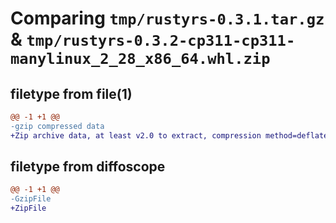 # Comparing `tmp/rustyrs-0.3.1.tar.gz` & `tmp/rustyrs-0.3.2-cp311-cp311-manylinux_2_28_x86_64.whl.zip`

## filetype from file(1)

```diff
@@ -1 +1 @@
-gzip compressed data
+Zip archive data, at least v2.0 to extract, compression method=deflate
```

## filetype from diffoscope

```diff
@@ -1 +1 @@
-GzipFile
+ZipFile
```


